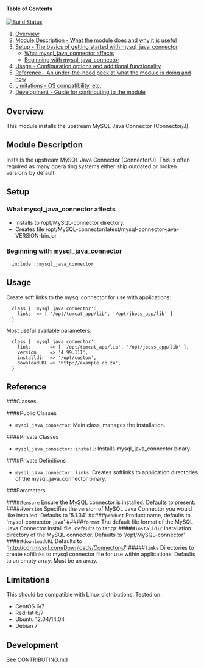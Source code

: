 #### Table of Contents
[![Build Status](https://travis-ci.org/mkrakowitzer/puppet-mysql_java_connector.svg?branch=master)](https://travis-ci.org/mkrakowitzer/puppet-mysql_java_connector)

1. [Overview](#overview)
2. [Module Description - What the module does and why it is useful](#module-description)
3. [Setup - The basics of getting started with mysql_java_connector](#setup)
    * [What mysql_java_connector affects](#what-mysql_java_connector-affects)
    * [Beginning with mysql_java_connector](#beginning-with-mysql_java_connector)
4. [Usage - Configuration options and additional functionality](#usage)
5. [Reference - An under-the-hood peek at what the module is doing and how](#reference)
5. [Limitations - OS compatibility, etc.](#limitations)
6. [Development - Guide for contributing to the module](#development)

## Overview

This module installs the upstream MySQL Java Connector (Connector/J).

## Module Description

Installs the upstream MySQL Java Connector (Connector/J). This is often required as many opera
ting systems either ship outdated or broken versions by default.

## Setup

### What mysql_java_connector affects

* Installs to /opt/MySQL-connector directory.
* Creates file /opt/MySQL-connector/latest/mysql-connector-java-VERSION-bin.jar

### Beginning with mysql_java_connector

```puppet
  include ::mysql_java_connector
```

## Usage

Create soft links to the mysql connector for use with applications:

```puppet
  class { 'mysql_java_connector':
    links  => [ '/opt/tomcat_app/lib', '/opt/jboss_app/lib' ]
  }
```

Most useful available parameters:

```puppet
  class { 'mysql_java_connector':
    links       => [ '/opt/tomcat_app/lib', '/opt/jboss_app/lib' ],
    version     => '4.99.111',
    installdir  => '/opt/custom',
    downloadURL => 'http://example.co.za',
  }
```

## Reference

###Classes 

####Public Classes

* `mysql_java_connector`: Main class, manages the installation.

####Private Classes

* `mysql_java_connector::install`: Installs mysql_java_connector binary.

####Private Definitions

* `mysql_java_connector::links`: Creates softlinks to application directories of the mysql_java_connector binary.

###Parameters 

#####`ensure`
Ensure the MySQL connector is installed. Defaults to present.
#####`version`
Specifies the version of MySQL Java Connector you would like installed. Defaults to '5.1.34' 
#####`product`
Product name, defaults to 'mysql-connector-java'
#####`format`
The default file format of the MySQL Java Connector install file, defaults to tar.gz
#####`installdir`
Installation directory of the MySQL connector. Defaults to '/opt/MySQL-connector'
#####`downloadURL`
Defaults to 'http://cdn.mysql.com/Downloads/Connector-J'
#####`links`
Directories to create softlinks to mysql connector file for use within applications. Defaults to an empty array. Must be an array.

## Limitations

This should be compatible with Linux distributions. Tested on:

* CentOS 6/7
* RedHat 6/7
* Ubuntu 12.04/14.04
* Debian 7

## Development

See CONTRIBUTING.md
